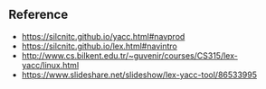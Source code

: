 ## Reference
- https://silcnitc.github.io/yacc.html#navprod
- https://silcnitc.github.io/lex.html#navintro
- http://www.cs.bilkent.edu.tr/~guvenir/courses/CS315/lex-yacc/linux.html
- https://www.slideshare.net/slideshow/lex-yacc-tool/86533995
